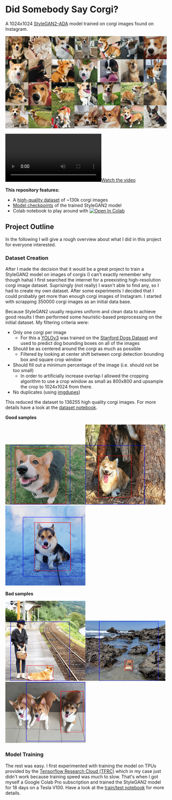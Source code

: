
# Did Somebody Say Corgi?

A 1024x1024 [StyleGAN2-ADA](https://github.com/NVlabs/stylegan2-ada) model trained on corgi images found on Instagram.

![Final model results](images/fakes.jpg)

[![Watch the video](https://user-images.githubusercontent.com/45483347/111032341-fa132f00-840b-11eb-869a-b1c4afe44b19.mp4
)](https://user-images.githubusercontent.com/45483347/111032341-fa132f00-840b-11eb-869a-b1c4afe44b19.mp4)


**This repository features:**

- A [high-quality dataset](https://drive.google.com/file/d/1WDLf-fhamq0gl3RsAdx4twDyilpW-Mq9/view?usp=sharing) of ~130k corgi images
- [Model checkpoints](https://drive.google.com/drive/folders/1-7FqNaBC7RNDxWh9-QYedD5NK9LX7KA7?usp=sharing) of the trained StyleGAN2 model
- Colab notebook to play around with [![Open In Colab](https://colab.research.google.com/assets/colab-badge.svg)](https://colab.research.google.com/drive/1XWU2rR7XHtNg0uEgtlmBAHRVplpX0dGX?usp=sharing)

## Project Outline

In the following I will give a rough overview about what I did in this project for everyone interested.

### Dataset Creation

After I made the decision that it would be a great project to train a StyleGAN2 model on images of corgis (I can't exactly remember why though haha) I first searched the internet for a preexisting high-resolution corgi image dataset. Suprisingly (not really) I wasn't able to find any, so I had to create my own dataset. After some experiments I decided that I could probably get more than enough corgi images of Instagram. I started with scrapping 350000 corgi images as an initial data base.

Because StyleGAN2 usually requires uniform and clean data to achieve good results I then performed some heuristic-based preprocessing on the initial dataset. My filtering criteria were:

- Only one corgi per image
  - For this a [YOLOv3](https://github.com/ultralytics/yolov3) was trained on the [Stanford Dogs Dataset](http://vision.stanford.edu/aditya86/ImageNetDogs/) and used to predict dog bounding boxes on all of the images
- Should be as centered around the corgi as much as possible
  - Filtered by looking at center shift between corgi detection bounding box and square crop window
- Should fill out a minimum percentage of the image (i.e. should not be too small)
  - In order to artificially increase overlap I allowed the cropping algorithm to use a crop window as small as 800x800 and upsample the crop to 1024x1024 from there.
- No duplicates (using [imgdupes](https://github.com/knjcode/imgdupes))

This reduced the dataset to 136255 high quality corgi images. For more details have a look at the [dataset notebook](dataset.ipynb).



**Good samples**

<img src="images/preproc3.png" width="250"/><img src="images/preproc4.png" width="250"/><img src="images/preproc5.png" width="250"/>



**Bad samples**

<img src="images/preproc1.png" width="250"/><img src="images/preproc2.png" width="250"/><img src="images/preproc6.png" width="250"/>



### Model Training

The rest was easy. I first experimented with training the model on TPUs provided by the [Tensorflow Research Cloud (TFRC)](https://www.tensorflow.org/tfrc) which in my case just didn't work because training speed was much to slow. That's when I got myself a Google Colab Pro subscription and trained the StyleGAN2 model for 18 days on a Tesla V100. Have a look at the [train/test notebook](train_test.ipynb) for more details.
